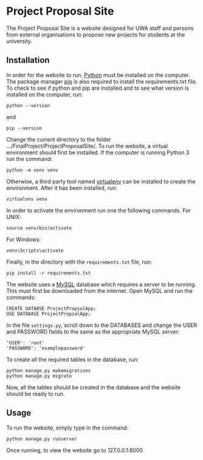 # Project Proposal Site

The Project Proposal Site is a website designed for UWA staff and persons from external organisations to propose new projects for students at the university. 

## Installation

In order for the website to run, [Python](https://www.python.org/downloads/) must be installed on the computer. The package manager [pip](https://pip.pypa.io/en/stable/) is also required to install the requirements.txt file. To check to see if python and pip are installed and to see what version is installed on the computer, run: 
```
python --version
```
and
```
pip --version
```
Change the current directory to the folder .../FinalProject/ProjectProposalSite/. To run the website, a virtual environment should first be installed. If the computer is running Python 3 run the command:
```
python -m venv venv
```
Otherwise, a third party tool named [virtualenv](https://virtualenv.pypa.io/en/latest/) can be installed to create the environment. After it has been installed, run:
```
virtualenv venv
```
In order to activate the environment run one the following commands. 
For UNIX:
```
source venv/bin/activate
```
For Windows:
```
venv\Scripts\activate
```
Finally, in the directory with the `requirements.txt` file, run:
```
pip install -r requirements.txt
```
The website uses a [MySQL](https://www.mysql.com/) database which requires a server to be running. This must first be downloaded from the internet. Open MySQL and run the commands:
```
CREATE DATABSE ProjectPropsalApp;
USE DATABASE ProjectPropsalApp;
```
In the file `settings.py`, scroll down to the DATABASES and change the USER and PASSWORD fields to the same as the appropriate MySQL server:
```
'USER': 'root'
'PASSWORD': 'examplepassword'
```
  
To create all the required tables in the database, run:
```
python manage.py makemigrations
python manage.py migrate
```
  
Now, all the tables should be created in the database and the website should be ready to run.
  
## Usage
To run the website, simply type in the command:
```
python manage.py runserver
```
Once running, to view the website go to 127.0.0.1:8000